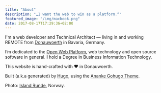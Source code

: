 ```yaml
---
title: "About"
description: "„I want the web to win as a platform.“"
featured_image: "/img/macbook.png"
date: 2017-08-17T17:29:36+02:00
---
```

I'm a web developer and Technical Architect — living in and working REMOTE from [Donauwoerth](http://www.donauwoerth.de/) in Bavaria, Germany.

I’m dedicated to the [Open Web Platform](https://www.w3.org/standards/), web technology and open source software in general. I hold a Degree in Business Information Technology.

This website is hand-crafted with ❤ in Donauwoerth.

Built (a.k.a generated) by [Hugo](https://gohugo.io/), using the [Ananke Gohugo Theme](https://themes.gohugo.io/gohugo-theme-ananke/).

Photo: [Island Runde](https://en.wikipedia.org/wiki/Runde), Norway.